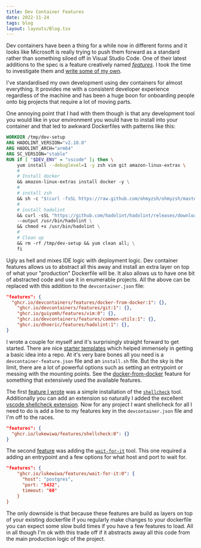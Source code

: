 ```yaml
---
title: Dev Container Features
date: 2022-11-24
tags: blog
layout: layouts/Blog.tsx
---
```


Dev containers have been a thing for a while now in different forms and it looks like Microsoft is really trying to push them forward as a standard rather than something siloed off in Visual Studio Code. One of their latest additions to the spec is a feature creatively named [*features*](https://containers.dev/features). I took the time to investigate them and [write some of my own](https://github.com/lukewiwa/features).

<!--more-->

I've standardised my own development using dev containers for almost everything. It provides me with a consistent developer experience regardless of the machine and has been a huge boon for onboarding people onto big projects that require a lot of moving parts.

One annoying point that I had with them though is that any development tool you would like in your environment you would have to install into your container and that led to awkward Dockerfiles with patterns like this:

```dockerfile
WORKDIR /tmp/dev-setup
ARG HADOLINT_VERSION="v2.10.0"
ARG HADOLINT_ARCH="arm64"
ARG SC_VERSION="stable"
RUN if [ "$DEV_ENV" = "vscode" ]; then \
    yum install --debuglevel=1 -y zsh vim git amazon-linux-extras \
    #
    # Install docker
    && amazon-linux-extras install docker -y \
    #
    # install zsh
    && sh -c "$(curl -fsSL https://raw.github.com/ohmyzsh/ohmyzsh/master/tools/install.sh)" "" --unattended \
    #
    # install hadolint
    && curl -sSL "https://github.com/hadolint/hadolint/releases/download/${HADOLINT_VERSION}/hadolint-Linux-arm64" \
    --output /usr/bin/hadolint \
    && chmod +x /usr/bin/hadolint \
    #
    # Clean up
    && rm -rf /tmp/dev-setup && yum clean all; \
    fi
```

Ugly as hell and mixes IDE logic with deployment logic. Dev container features allows us to abstract all this away and install an extra layer on top of what your "production" Dockerfile will be. It also allows us to have one bit of abstracted code and use it in enumerable projects. All the above can be replaced with this addition to the `devcontainer.json` file:

```json
"features": {
  "ghcr.io/devcontainers/features/docker-from-docker:1": {},
    "ghcr.io/devcontainers/features/git:1": {},
    "ghcr.io/guiyomh/features/vim:0": {},
    "ghcr.io/devcontainers/features/common-utils:1": {},
    "ghcr.io/dhoeric/features/hadolint:1": {},
}
```

I wrote a couple for myself and it's surprisingly straight forward to get started. There are nice [starter templates](https://github.com/devcontainers/feature-starter) which helped immensely in getting a basic idea into a repo. At it's very bare bones all you need is a `devcontainer-feature.json` file and an `install.sh` file. But the sky is the limit, there are a lot of powerful options such as setting an entrypoint or messing with the mounting points. See the [docker-from-docker](https://github.com/devcontainers/features/tree/main/src/docker-from-docker) feature for something that extensively used the available features.

The first [feature I wrote](https://github.com/lukewiwa/features/tree/main/src/shellcheck) was a simple installation of the [`shellcheck`](https://www.shellcheck.net/) tool. Additionally you can add an extension so naturally I added the excellent [vscode shellcheck extension](https://marketplace.visualstudio.com/items?itemName=timonwong.shellcheck). Now for any project I want shellcheck for all I need to do is add a line to my features key in the `devcontainer.json` file and I'm off to the races.

```json
"features": {
  "ghcr.io/lukewiwa/features/shellcheck:0": {}
}
```

The second [feature](https://github.com/lukewiwa/features/tree/main/src/wait-for-it) was adding the [`wait-for-it`](https://github.com/vishnubob/wait-for-it) tool. This one required a adding an entrypoint and a few options for what host and port to wait for.

```json
"features": {
    "ghcr.io/lukewiwa/features/wait-for-it:0": {
      "host": "postgres",
      "port: "5432",
      timeout: "60"
    }
}
```

The only downside is that because these features are build as layers on top of your existing dockerfile if you regularly make changes to your dockerfile you can expect some slow build times if you have a few features to load. All in all though I'm ok with this trade off if it abstracts away all this code from the main production logic of the project.
